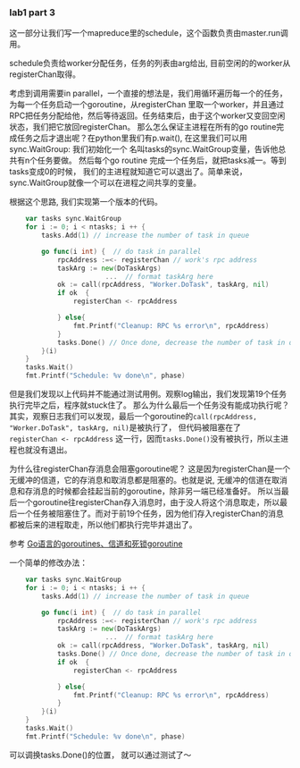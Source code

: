 ### lab1 part 3

这一部分让我们写一个mapreduce里的schedule，这个函数负责由master.run调用。

schedule负责给worker分配任务，任务的列表由arg给出, 目前空闲的的worker从registerChan取得。

考虑到调用需要in parallel，一个直接的想法是，我们用循环遍历每一个的任务，为每一个任务启动一个goroutine，从registerChan
里取一个worker，并且通过RPC把任务分配给他，然后等待返回。任务结束后，由于这个worker又变回空闲状态，我们把它放回registerChan。
那么怎么保证主进程在所有的go routine完成任务之后才退出呢？在python里我们有p.wait(), 在这里我们可以用sync.WaitGroup: 我们初始化一个
名叫tasks的sync.WaitGroup变量，告诉他总共有n个任务要做。 然后每个go routine 完成一个任务后，就把tasks减一。等到tasks变成0的时候，
我们的主进程就知道它可以退出了。简单来说，sync.WaitGroup就像一个可以在进程之间共享的变量。

根据这个思路, 我们实现第一个版本的代码。 

```go
	var tasks sync.WaitGroup
	for i := 0; i < ntasks; i ++ {
		tasks.Add(1) // increase the number of task in queue

		go func(i int) {  // do task in parallel
			rpcAddress :=<- registerChan // work's rpc address
			taskArg := new(DoTaskArgs)
                        ...  // format taskArg here
			ok := call(rpcAddress, "Worker.DoTask", taskArg, nil)
			if ok  {
				registerChan <- rpcAddress

			} else{
				fmt.Printf("Cleanup: RPC %s error\n", rpcAddress)
			}
			tasks.Done() // Once done, decrease the number of task in queue
		}(i)
	}
	tasks.Wait()
	fmt.Printf("Schedule: %v done\n", phase)
```

但是我们发现以上代码并不能通过测试用例。观察log输出，我们发现第19个任务执行完毕之后，程序就stuck住了。 那么为什么最后一个任务没有能成功执行呢？其实，观察日志我们可以发现，最后一个goroutine的`call(rpcAddress, "Worker.DoTask", taskArg, nil)`是被执行了， 但代码被阻塞在了 `registerChan <- rpcAddress` 这一行，因而`tasks.Done()`没有被执行，所以主进程也就没有退出。

为什么往registerChan存消息会阻塞goroutine呢？ 这是因为registerChan是一个无缓冲的信道，它的存消息和取消息都是阻塞的。也就是说, 无缓冲的信道在取消息和存消息的时候都会挂起当前的goroutine，除非另一端已经准备好。 所以当最后一个goroutine往registerChan存入消息时，由于没人将这个消息取走，所以最后一个任务被阻塞住了。而对于前19个任务，因为他们存入registerChan的消息都被后来的进程取走，所以他们都执行完毕并退出了。

参考 [Go语言的goroutines、信道和死锁goroutine](https://blog.csdn.net/smilesundream/article/details/80209026)


一个简单的修改办法：


```go
	var tasks sync.WaitGroup
	for i := 0; i < ntasks; i ++ {
		tasks.Add(1) // increase the number of task in queue

		go func(i int) {  // do task in parallel
			rpcAddress :=<- registerChan // work's rpc address
			taskArg := new(DoTaskArgs)
                        ...  // format taskArg here
			ok := call(rpcAddress, "Worker.DoTask", taskArg, nil)
			tasks.Done() // Once done, decrease the number of task in queue
			if ok  {
				registerChan <- rpcAddress

			} else{
				fmt.Printf("Cleanup: RPC %s error\n", rpcAddress)
			}
		}(i)
	}
	tasks.Wait()
	fmt.Printf("Schedule: %v done\n", phase)
```

可以调换tasks.Done()的位置， 就可以通过测试了～
